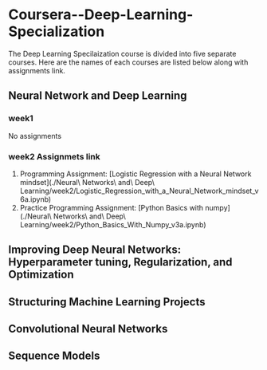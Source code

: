 # Coursera--Deep-Learning-Specialization

The Deep Learning Specilaization course is divided into five separate courses. Here are the names of each courses are listed below along with assignments link.

## Neural Network and Deep Learning
  ### week1
   No assignments
  ### week2 Assignmets link
  1. Programming Assignment: [Logistic Regression with a Neural Network mindset](./Neural\ Networks\ and\ Deep\ Learning/week2/Logistic_Regression_with_a_Neural_Network_mindset_v6a.ipynb)
  2. Practice Programming Assignment: [Python Basics with numpy] (./Neural\ Networks\ and\ Deep\ Learning/week2/Python_Basics_With_Numpy_v3a.ipynb)
  
## Improving Deep Neural Networks: Hyperparameter tuning, Regularization, and Optimization

## Structuring Machine Learning Projects

## Convolutional Neural Networks

## Sequence Models
    
